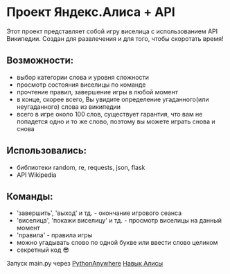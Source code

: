 # Проект Яндекс.Алиса + API 
Этот проект представляет собой игру виселица с использованием API Википедии. Создан для развлечения и для того, чтобы скоротать время! 

## Возможности:
* выбор категории слова и уровня сложности
* просмотр состояния виселицы по команде 
* прочтение правил, завершение игры в любой момент
* в конце, скорее всего, Вы увидите определение угаданного(или неугаданного) слова из википедии
* всего в игре около 100 слов, существует гарантия, что вам не попадется одно и то же слово, поэтому вы можете играть снова и снова

## Использовались:
* библиотеки random, re, requests, json, flask
* API Wikipedia 

## Команды:
* 'завершить', 'выход' и тд. - окончание игрового сеанса
* 'виселица', 'покажи виселицу' и тд. - просмотр виселицы на данный момент
* 'правила' - правила игры 
* можно угадывать слово по одной букве или ввести слово целиком
* секретный код 😎


Запуск main.py через [PythonAnywhere](https://www.pythonanywhere.com/)
[Навык Алисы](https://alice.ya.ru/s/032c198b-64bc-454f-a9fc-2be7a172d721)

